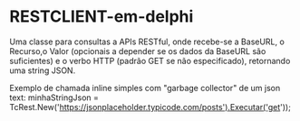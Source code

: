 # RESTCLIENT-em-delphi
Uma classe para consultas a APIs RESTful, onde recebe-se a BaseURL, o Recurso,o Valor (opcionais a depender se os dados da BaseURL são suficientes) e o verbo HTTP (padrão GET se não especificado), retornando uma string JSON.

Exemplo de chamada inline simples com "garbage collector" de um json text:
minhaStringJson = TcRest.New('https://jsonplaceholder.typicode.com/posts').Executar('get'));
